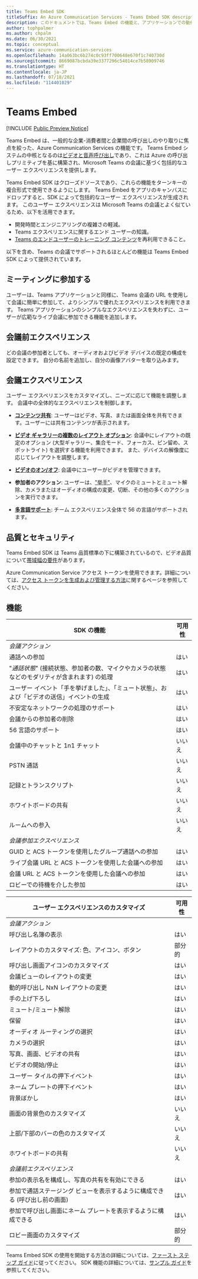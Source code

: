 ```yaml
---
title: Teams Embed SDK
titleSuffix: An Azure Communication Services - Teams Embed SDK description
description: このドキュメントでは、Teams Embed の機能と、アプリケーションでの動作について確認します
author: tophpalmer
ms.author: chpalm
ms.date: 06/30/2021
ms.topic: conceptual
ms.service: azure-communication-services
ms.openlocfilehash: 14a063bc6b274c0c93ff700648e670f1c740730d
ms.sourcegitcommit: 8669087bcbda39e3377296c54014ce7b58909746
ms.translationtype: HT
ms.contentlocale: ja-JP
ms.lasthandoff: 07/18/2021
ms.locfileid: "114401029"
---
```

# <a name="teams-embed"></a>Teams Embed

[!INCLUDE [Public Preview Notice](../../includes/private-preview-include.md)]

Teams Embed は、一般的な企業-消費者間と企業間の呼び出しのやり取りに焦点を絞った、Azure Communication Services の機能です。 Teams Embed システムの中核となるのは[ビデオと音声呼び出し](../voice-video-calling/calling-sdk-features.md)であり、これは Azure の呼び出しプリミティブを基に構築され、Microsoft Teams の会議に基づく包括的なユーザー エクスペリエンスを提供します。

Teams Embed SDK はクローズドソースであり、これらの機能をターンキーの複合形式で使用できるようにします。 Teams Embed をアプリのキャンバスにドロップすると、SDK によって包括的なユーザー エクスペリエンスが生成されます。 このユーザー エクスペリエンスは Microsoft Teams の会議とよく似ているため、以下を活用できます。

- 開発時間とエンジニアリングの複雑さの軽減。
- Teams エクスペリエンスに関するエンド ユーザーの知識。
- [Teams のエンドユーザーのトレーニング コンテンツ](https://support.microsoft.com/office/meetings-in-teams-e0b0ae21-53ee-4462-a50d-ca9b9e217b67)を再利用できること。

以下を含め、Teams の会議でサポートされるほとんどの機能は Teams Embed SDK によって提供されています。

## <a name="joining-a-meeting"></a>ミーティングに参加する

ユーザーは、Teams アプリケーションと同様に、Teams 会議の URL を使用して会議に簡単に参加して、よりシンプルで優れたエクスペリエンスを利用できます。 Teams アプリケーションのシンプルなエクスペリエンスを失わずに、ユーザーが広範なライブ会議に参加できる機能を追加します。

## <a name="pre-meeting-experience"></a>会議前エクスペリエンス

どの会議の参加者としても、オーディオおよびビデオ デバイスの既定の構成を設定できます。 自分の名前を追加し、自分の画像アバターを取り込みます。

## <a name="meeting-experience"></a>会議エクスペリエンス

ユーザー エクスペリエンスをカスタマイズし、ニーズに応じて機能を調整します。 会議中の全体的なエクスペリエンスを制御します。

- [**コンテンツ共有**](https://support.microsoft.com/office/share-content-in-a-meeting-in-teams-fcc2bf59-aecd-4481-8f99-ce55dd836ce8): ユーザーはビデオ、写真、または画面全体を共有できます。ユーザーには共有コンテンツが表示されます。

- [**ビデオ ギャラリーの複数のレイアウト オプション**](https://support.microsoft.com/office/using-video-in-microsoft-teams-3647fc29-7b92-4c26-8c2d-8a596904cdae): 会議中にレイアウトの既定のオプション (大型ギャラリー、集合モード、フォーカス、ピン留め、スポットライト) を選択する機能を利用できます。 また、デバイスの解像度に応じてレイアウトを調整します。

- [**ビデオのオン/オフ**](https://support.microsoft.com/office/using-video-in-microsoft-teams-3647fc29-7b92-4c26-8c2d-8a596904cdae#bkmk_turnvideoonoff): 会議中にユーザーがビデオを管理できます。

- **参加者のアクション**: ユーザーは、["挙手"](https://support.microsoft.com/en-us/office/raise-your-hand-in-a-teams-meeting-bb2dd8e1-e6bd-43a6-85cf-30822667b372)、マイクのミュートとミュート解除、カメラまたはオーディオの構成の変更、切断、その他の多くのアクションを実行できます。

- [**多言語サポート**](https://support.microsoft.com/topic/languages-supported-in-microsoft-teams-for-education-293792c3-352e-4b24-9fc2-4c28b5de2db8): チーム エクスペリエンス全体で 56 の言語がサポートされます。

## <a name="quality-and-security"></a>品質とセキュリティ

Teams Embed SDK は Teams 品質標準の下に構築されているので、ビデオ品質について[帯域幅の要件](/microsoftteams/prepare-network#bandwidth-requirements)があります。

Azure Communication Service アクセス トークンを使用できます。詳細については、[アクセス トークンを生成および管理する方法](../../quickstarts/access-tokens.md)に関するページを参照してください。

## <a name="capabilities"></a>機能

| SDK の機能                                                        | 可用性 |
|---------------------------------------------------------------------|--------------|
| *会議アクション*                                                   |              |
| 通話への参加                                                         | はい          |
| "*通話状態*" (接続状態、参加者の数、マイクやカメラの状態などのモダリティが含まれます) の処理                                           | はい          |
| ユーザー イベント「手を挙げました」、「ミュート状態」、および「ビデオの送信」イベントの生成                                                                 | はい          |
| 不安定なネットワークの処理のサポート                                      | はい          |
| 会議からの参加者の削除                                    | はい          |
| 56 言語のサポート                                               | はい          |
| 会議中のチャットと 1n1 チャット                                    | いいえ           |
| PSTN 通話                                                        | いいえ           |
| 記録とトランスクリプト                                            | いいえ           |
| ホワイトボードの共有                                                  | いいえ           |
| ルームへの参入                                                 | いいえ           |
| *会議参加エクスペリエンス*                                        |              |
| GUID と ACS トークンを使用したグループ通話への参加                             | はい          |
| ライブ会議 URL と ACS トークンを使用した会議への参加                    | はい          |
| 会議 URL と ACS トークンを使用した会議への参加                         | はい          |
| ロビーでの待機を介した参加                                           | はい          |

| ユーザー エクスペリエンスのカスタマイズ                                       | 可用性 |
|---------------------------------------------------------------------|--------------|
| *会議アクション*                                                   |              |
| 呼び出し名簿の表示                                             | はい          |
| レイアウトのカスタマイズ: 色、アイコン、ボタン                        | 部分的    |
| 呼び出し画面アイコンのカスタマイズ                                     | はい          |
| 会議ビューのレイアウトの変更                                         | はい          |
| 動的呼び出し NxN レイアウトの変更                                    | はい          |
| 手の上げ下ろし                                                     | はい          |
| ミュート/ミュート解除                                                        | はい          |
| 保留                                                         | はい          |
| オーディオ ルーティングの選択                                                | はい          |
| カメラの選択                                                       | はい          |
| 写真、画面、ビデオの共有                                       | はい          |
| ビデオの開始/停止                                                    | はい          |
| ユーザー タイルの押下イベント                                               | はい          |
| ネーム プレートの押下イベント                                              | はい          |
| 背景ぼかし                                                     | はい          |
| 画面の背景色のカスタマイズ                               | いいえ           |
| 上部/下部のバーの色のカスタマイズ                                  | いいえ           |
| ホワイトボードの共有                                                  | いいえ           |
| *会議前エクスペリエンス*                                            |              |
| 参加の表示名を構成し、写真の共有を有効にできる            | はい          |
| 参加で通話ステージング ビューを表示するように構成できる (呼び出し前の画面)   | はい          |
| 参加で呼び出し画面にネーム プレートを表示するように構成できる             | はい          |
| ロビー画面のカスタマイズ                                          | 部分的    |

Teams Embed SDK の使用を開始する方法の詳細については、[ファースト ステップ ガイド](../../quickstarts/meeting/getting-started-with-teams-embed.md)に従ってください。 SDK 機能の詳細については、[サンプル ガイド](../../quickstarts/meeting/samples-for-teams-embed.md)を参照してください。